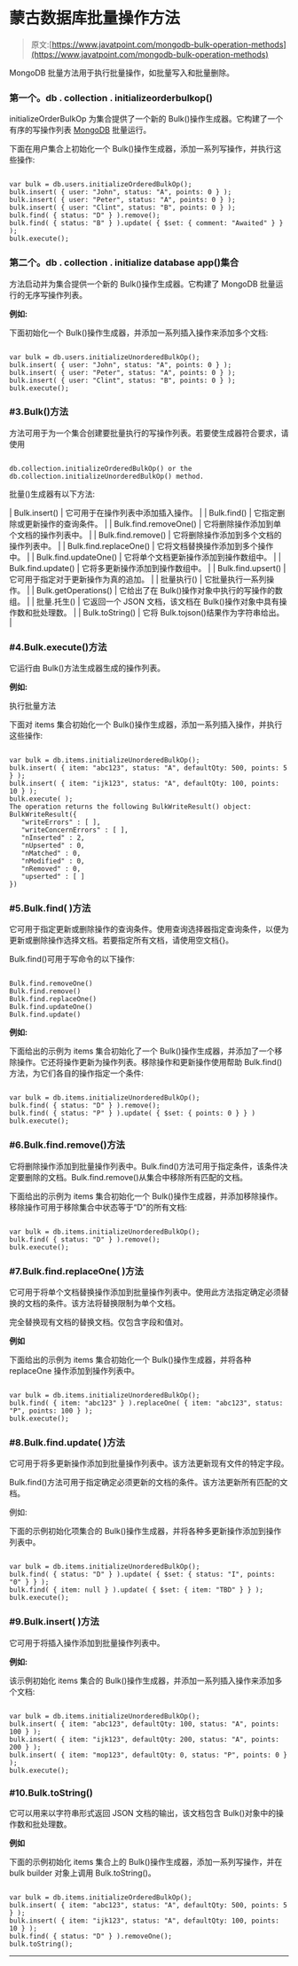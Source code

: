 # 蒙古数据库批量操作方法

> 原文:[https://www.javatpoint.com/mongodb-bulk-operation-methods](https://www.javatpoint.com/mongodb-bulk-operation-methods)

MongoDB 批量方法用于执行批量操作，如批量写入和批量删除。

### 第一个。db . collection . initializeorderbulkop()

initializeOrderBulkOp 为集合提供了一个新的 Bulk()操作生成器。它构建了一个有序的写操作列表 [MongoDB](https://www.javatpoint.com/mongodb-tutorial) 批量运行。

下面在用户集合上初始化一个 Bulk()操作生成器，添加一系列写操作，并执行这些操作:

```

var bulk = db.users.initializeOrderedBulkOp();
bulk.insert( { user: "John", status: "A", points: 0 } );
bulk.insert( { user: "Peter", status: "A", points: 0 } );
bulk.insert( { user: "Clint", status: "B", points: 0 } );
bulk.find( { status: "D" } ).remove();
bulk.find( { status: "B" } ).update( { $set: { comment: "Awaited" } } );
bulk.execute();

```

### 第二个。db . collection . initialize database app()集合

方法启动并为集合提供一个新的 Bulk()操作生成器。它构建了 MongoDB 批量运行的无序写操作列表。

**例如:**

下面初始化一个 Bulk()操作生成器，并添加一系列插入操作来添加多个文档:

```

var bulk = db.users.initializeUnorderedBulkOp();
bulk.insert( { user: "John", status: "A", points: 0 } );
bulk.insert( { user: "Peter", status: "A", points: 0 } );
bulk.insert( { user: "Clint", status: "B", points: 0 } );
bulk.execute();

```

### #3.Bulk()方法

方法可用于为一个集合创建要批量执行的写操作列表。若要使生成器符合要求，请使用

```

db.collection.initializeOrderedBulkOp() or the db.collection.initializeUnorderedBulkOp() method.

```

批量()生成器有以下方法:

| Bulk.insert() | 它可用于在操作列表中添加插入操作。 |
| Bulk.find() | 它指定删除或更新操作的查询条件。 |
| Bulk.find.removeOne() | 它将删除操作添加到单个文档的操作列表中。 |
| Bulk.find.remove() | 它将删除操作添加到多个文档的操作列表中。 |
| Bulk.find.replaceOne() | 它将文档替换操作添加到多个操作中。 |
| Bulk.find.updateOne() | 它将单个文档更新操作添加到操作数组中。 |
| Bulk.find.update() | 它将多更新操作添加到操作数组中。 |
| Bulk.find.upsert() | 它可用于指定对于更新操作为真的追加。 |
| 批量执行() | 它批量执行一系列操作。 |
| Bulk.getOperations() | 它给出了在 Bulk()操作对象中执行的写操作的数组。 |
| 批量.托生() | 它返回一个 JSON 文档，该文档在 Bulk()操作对象中具有操作数和批处理数。 |
| Bulk.toString() | 它将 Bulk.tojson()结果作为字符串给出。 |

### #4.Bulk.execute()方法

它运行由 Bulk()方法生成器生成的操作列表。

**例如:**

执行批量方法

下面对 items 集合初始化一个 Bulk()操作生成器，添加一系列插入操作，并执行这些操作:

```

var bulk = db.items.initializeUnorderedBulkOp();
bulk.insert( { item: "abc123", status: "A", defaultQty: 500, points: 5 } );
bulk.insert( { item: "ijk123", status: "A", defaultQty: 100, points: 10 } );
bulk.execute( );
The operation returns the following BulkWriteResult() object:
BulkWriteResult({
   "writeErrors" : [ ],
   "writeConcernErrors" : [ ],
   "nInserted" : 2,
   "nUpserted" : 0,
   "nMatched" : 0,
   "nModified" : 0,
   "nRemoved" : 0,
   "upserted" : [ ]
})

```

### #5.Bulk.find( <query>)方法</query>

它可用于指定更新或删除操作的查询条件。使用查询选择器指定查询条件，以便为更新或删除操作选择文档。若要指定所有文档，请使用空文档{}。

Bulk.find()可用于写命令的以下操作:

```

Bulk.find.removeOne()
Bulk.find.remove()
Bulk.find.replaceOne()
Bulk.find.updateOne()
Bulk.find.update()

```

**例如:**

下面给出的示例为 items 集合初始化了一个 Bulk()操作生成器，并添加了一个移除操作。它还将操作更新为操作列表。移除操作和更新操作使用帮助 Bulk.find()方法，为它们各自的操作指定一个条件:

```

var bulk = db.items.initializeUnorderedBulkOp();
bulk.find( { status: "D" } ).remove();
bulk.find( { status: "P" } ).update( { $set: { points: 0 } } )
bulk.execute();

```

### #6.Bulk.find.remove()方法

它将删除操作添加到批量操作列表中。Bulk.find()方法可用于指定条件，该条件决定要删除的文档。Bulk.find.remove()从集合中移除所有匹配的文档。

下面给出的示例为 items 集合初始化一个 Bulk()操作生成器，并添加移除操作。移除操作可用于移除集合中状态等于“D”的所有文档:

```

var bulk = db.items.initializeUnorderedBulkOp();
bulk.find( { status: "D" } ).remove();
bulk.execute();

```

### #7.Bulk.find.replaceOne( <document>)方法</document>

它可用于将单个文档替换操作添加到批量操作列表中。使用此方法指定确定必须替换的文档的条件。该方法将替换限制为单个文档。

完全替换现有文档的替换文档。仅包含字段和值对。

**例如**

下面给出的示例为 items 集合初始化一个 Bulk()操作生成器，并将各种 replaceOne 操作添加到操作列表中。

```

var bulk = db.items.initializeUnorderedBulkOp();
bulk.find( { item: "abc123" } ).replaceOne( { item: "abc123", status: "P", points: 100 } );
bulk.execute();

```

### #8.Bulk.find.update( <update>)方法</update>

它可用于将多更新操作添加到批量操作列表中。该方法更新现有文件的特定字段。

Bulk.find()方法可用于指定确定必须更新的文档的条件。该方法更新所有匹配的文档。

例如:

下面的示例初始化项集合的 Bulk()操作生成器，并将各种多更新操作添加到操作列表中。

```

var bulk = db.items.initializeUnorderedBulkOp();
bulk.find( { status: "D" } ).update( { $set: { status: "I", points: "0" } } );
bulk.find( { item: null } ).update( { $set: { item: "TBD" } } );
bulk.execute();

```

### #9.Bulk.insert( <document>)方法</document>

它可用于将插入操作添加到批量操作列表中。

**例如:**

该示例初始化 items 集合的 Bulk()操作生成器，并添加一系列插入操作来添加多个文档:

```

var bulk = db.items.initializeUnorderedBulkOp();
bulk.insert( { item: "abc123", defaultQty: 100, status: "A", points: 100 } );
bulk.insert( { item: "ijk123", defaultQty: 200, status: "A", points: 200 } );
bulk.insert( { item: "mop123", defaultQty: 0, status: "P", points: 0 } );
bulk.execute();

```

### #10.Bulk.toString()

它可以用来以字符串形式返回 JSON 文档的输出，该文档包含 Bulk()对象中的操作数和批处理数。

**例如**

下面的示例初始化 items 集合上的 Bulk()操作生成器，添加一系列写操作，并在 bulk builder 对象上调用 Bulk.toString()。

```

var bulk = db.items.initializeOrderedBulkOp();
bulk.insert( { item: "abc123", status: "A", defaultQty: 500, points: 5 } );
bulk.insert( { item: "ijk123", status: "A", defaultQty: 100, points: 10 } );
bulk.find( { status: "D" } ).removeOne();
bulk.toString();

```

* * *